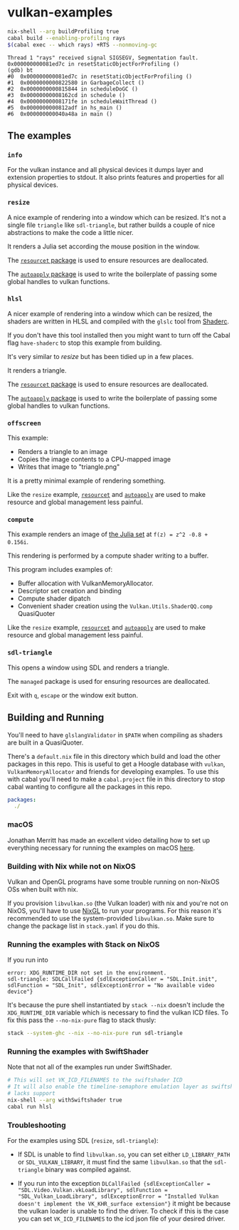 # vulkan-examples

```bash
nix-shell --arg buildProfiling true
cabal build --enabling-profiling rays
$(cabal exec -- which rays) +RTS --nonmoving-gc
```

```
Thread 1 "rays" received signal SIGSEGV, Segmentation fault.
0x000000000081ed7c in resetStaticObjectForProfiling ()
(gdb) bt
#0  0x000000000081ed7c in resetStaticObjectForProfiling ()
#1  0x0000000000822580 in GarbageCollect ()
#2  0x0000000000815844 in scheduleDoGC ()
#3  0x00000000008162cd in schedule ()
#4  0x00000000008171fe in scheduleWaitThread ()
#5  0x0000000000812adf in hs_main ()
#6  0x000000000040a48a in main ()
```

## The examples

### `info`

For the vulkan instance and all physical devices it dumps layer and extension
properties to stdout. It also prints features and properties for all physical
devices.

### `resize`

A nice example of rendering into a window which can be resized. It's not a
single file `triangle` like `sdl-triangle`, but rather builds a couple of nice
abstractions to make the code a little nicer.

It renders a Julia set according the mouse position in the window.

The [`resourcet` package](https://hackage.haskell.org/package/resourcet) is
used to ensure resources are deallocated.

The [`autoapply` package](https://hackage.haskell.org/package/autoapply) is
used to write the boilerplate of passing some global handles to vulkan
functions.

### `hlsl`

A nicer example of rendering into a window which can be resized, the shaders
are written in HLSL and compiled with the `glslc` tool from
[Shaderc](https://github.com/google/shaderc).

If you don't have this tool installed then you might want to turn off the Cabal
flag `have-shaderc` to stop this example from building.

It's very similar to *resize* but has been tidied up in a few places.

It renders a triangle.

The [`resourcet` package](https://hackage.haskell.org/package/resourcet) is
used to ensure resources are deallocated.

The [`autoapply` package](https://hackage.haskell.org/package/autoapply) is
used to write the boilerplate of passing some global handles to vulkan
functions.

### `offscreen`

This example:

- Renders a triangle to an image
- Copies the image contents to a CPU-mapped image
- Writes that image to "triangle.png"

It is a pretty minimal example of rendering something.

Like the `resize` example,
[`resourcet`](https://hackage.haskell.org/package/resourcet) and
[`autoapply`](https://hackage.haskell.org/package/autoapply) are used to make
resource and global management less painful.

### `compute`

This example renders an image of [the Julia
set](https://en.wikipedia.org/wiki/Julia_set) at `f(z) = z^2 -0.8 + 0.156i`.

This rendering is performed by a compute shader writing to a buffer.

This program includes examples of:

- Buffer allocation with VulkanMemoryAllocator.
- Descriptor set creation and binding
- Compute shader dipatch
- Convenient shader creation using the `Vulkan.Utils.ShaderQQ.comp` QuasiQuoter

Like the `resize` example,
[`resourcet`](https://hackage.haskell.org/package/resourcet) and
[`autoapply`](https://hackage.haskell.org/package/autoapply) are used to make
resource and global management less painful.

### `sdl-triangle`

This opens a window using SDL and renders a triangle.

The `managed` package is used for ensuring resources are deallocated.

Exit with `q`, `escape` or the window exit button.

## Building and Running

You'll need to have `glslangValidator` in `$PATH` when compiling as shaders are
built in a QuasiQuoter.

There's a `default.nix` file in this directory which build and load the other
packages in this repo. This is useful to get a Hoogle database with `vulkan`,
`VulkanMemoryAllocator` and friends for developing examples. To use this with
cabal you'll need to make a `cabal.project` file in this directory to stop
cabal wanting to configure all the packages in this repo.

```yaml
packages:
  ./
```

### macOS

Jonathan Merritt has made an excellent video detailing how to set up everything 
necessary for running the examples on macOS 
[here](https://www.youtube.com/watch?v=BaBt-CNBfd0).

### Building with Nix while not on NixOS

Vulkan and OpenGL programs have some trouble running on non-NixOS OSs when
built with nix.

If you provision `libvulkan.so` (the Vulkan loader) with nix and you're not on
NixOS, you'll have to use [NixGL](https://github.com/guibou/nixGL) to run your
programs. For this reason it's recommended to use the system-provided
`libvulkan.so`. Make sure to change the package list in `stack.yaml` if you do
this.

### Running the examples with Stack on NixOS

If you run into

```
error: XDG_RUNTIME_DIR not set in the environment.
sdl-triangle: SDLCallFailed {sdlExceptionCaller = "SDL.Init.init", sdlFunction = "SDL_Init", sdlExceptionError = "No available video device"}
```

It's because the pure shell instantiated by `stack --nix` doesn't include the
`XDG_RUNTIME_DIR` variable which is necessary to find the vulkan ICD files. To
fix this pass the `--no-nix-pure` flag to stack thusly:

```bash
stack --system-ghc --nix --no-nix-pure run sdl-triangle
```

### Running the examples with SwiftShader

Note that not all of the examples run under SwiftShader.

```bash
# This will set VK_ICD_FILENAMES to the swiftshader ICD
# It will also enable the timeline-semaphore emulation layer as swiftshader
# lacks support
nix-shell --arg withSwiftshader true
cabal run hlsl
```

### Troubleshooting

For the examples using SDL (`resize`, `sdl-triangle`):

- If SDL is unable to find `libvulkan.so`, you can set either `LD_LIBRARY_PATH`
  or `SDL_VULKAN_LIBRARY`, it must find the same `libvulkan.so` that the
  `sdl-triangle` binary was compiled against.

- If you run into the exception `DLCallFailed {sdlExceptionCaller =
  "SDL.Video.Vulkan.vkLoadLibrary", sdlFunction = "SDL_Vulkan_LoadLibrary",
  sdlExceptionError = "Installed Vulkan doesn't implement the VK_KHR_surface
  extension"}` it might be because the vulkan loader is unable to find the
  driver. To check if this is the case you can set `VK_ICD_FILENAMES` to the
  icd json file of your desired driver.
